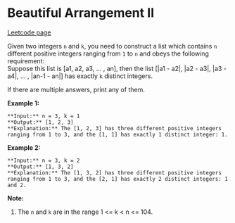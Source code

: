 # Beautiful Arrangement II
[Leetcode page](https://leetcode.com/problems/beautiful-arrangement-ii/description)

Given two integers `n` and `k`, you need to construct a list which contains
`n` different positive integers ranging from `1` to `n` and obeys the
following requirement:  
Suppose this list is [a1, a2, a3, ... , an], then the list [|a1 \- a2|, |a2 \-
a3|, |a3 \- a4|, ... , |an-1 \- an|] has exactly `k` distinct integers.

If there are multiple answers, print any of them.

**Example 1:**  

    
    
    **Input:** n = 3, k = 1
    **Output:** [1, 2, 3]
    **Explanation:** The [1, 2, 3] has three different positive integers ranging from 1 to 3, and the [1, 1] has exactly 1 distinct integer: 1.
    

**Example 2:**  

    
    
    **Input:** n = 3, k = 2
    **Output:** [1, 3, 2]
    **Explanation:** The [1, 3, 2] has three different positive integers ranging from 1 to 3, and the [2, 1] has exactly 2 distinct integers: 1 and 2.
    

**Note:**  

  1. The `n` and `k` are in the range 1 <= k < n <= 104.

